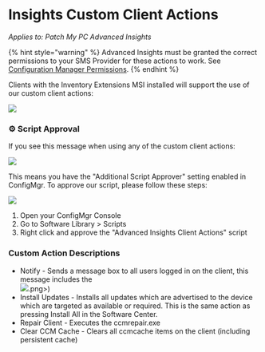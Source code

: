 # Insights Custom Client Actions

_Applies to: Patch My PC Advanced Insights_

{% hint style="warning" %}
Advanced Insights must be granted the correct permissions to your SMS Provider for these actions to work. See [Configuration Manager Permissions](../insights-configuration-manager-permission-requirements.md).
{% endhint %}

Clients with the Inventory Extensions MSI installed will support the use of our custom client actions:

![](../../_images/ClientActions.png%20"")

### ⚙ Script Approval

If you see this message when using any of the custom client actions:

![](../../_images/image%20%28968%29.png%20"")

This means you have the "Additional Script Approver" setting enabled in ConfigMgr. To approve our script, please follow these steps:

![](../../_images/script%20approval.png%20"")

1. Open your ConfigMgr Console
2. Go to Software Library > Scripts
3. Right click and approve the "Advanced Insights Client Actions" script

### Custom Action Descriptions

* Notify - Sends a message box to all users logged in on the client, this message includes the \
  ![](../../_images/image%20%282261).png>)
* Install Updates - Installs all updates which are advertised to the device which are targeted as available or required. This is the same action as pressing Install All in the Software Center.
* Repair Client - Executes the ccmrepair.exe
* Clear CCM Cache - Clears all ccmcache items on the client (including persistent cache)
